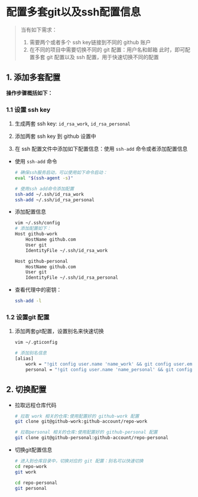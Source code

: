 # 配置多套git以及ssh配置信息

>当有如下需求：
>
>1. 需要两个或者多个 ssh key链接到不同的 github 账户
>2.  在不同的项目中需要切换不同的 git 配置：用户名和邮箱
>此时，即可配置多套 git 配置以及 ssh 配置，用于快速切换不同的配置
## 1. 添加多套配置

**操作步骤概括如下：**

### 1.1 设置 ssh key

1. 生成两套 ssh key: `id_rsa_work`, `id_rsa_personal`

2. 添加两套 ssh key 到 github 设置中

3. 在 ssh 配置文件中添加如下配置信息：使用 `ssh-add` 命令或者添加配置信息

  - 使用 `ssh-add` 命令

    ```bash
    # 确保ssh服务启动，可以使用如下命令启动：
    eval "$(ssh-agent -s)"
    
    # 使用ssh add命令添加配置
    ssh-add ~/.ssh/id_rsa_work
    ssh-add ~/.ssh/id_rsa_personal
    ```

  - 添加配置信息

    ```bash
    vim ~/.ssh/config
    # 添加配置如下：
    Host github-work
        HostName github.com
        User git
        IdentityFile ~/.ssh/id_rsa_work
    
    Host github-personal
        HostName github.com
        User git
        IdentityFile ~/.ssh/id_rsa_personal
    ```

  - 查看代理中的密钥：

    ```bash
    ssh-add -l
    ```

### 1.2 设置git 配置

1. 添加两套git配置，设置别名来快速切换

   ```bash
   vim ~/.gticonfig
   
   # 添加别名信息
   [alias]
       work = "!git config user.name 'name_work' && git config user.email 'email_work'"
       personal = "!git config user.name 'name_personal' && git config user.email 'email_personal'"
   ```

## 2. 切换配置

- 拉取远程仓库代码

  ```bash
  # 拉取 work 相关的仓库:使用配置好的 github-work 配置
  git clone git@github-work:github-account/repo-work
  
  # 拉取personal 相关的仓库:使用配置好的 github-personal 配置
  git clone git@github-personal:github-account/repo-personal
  ```

- 切换git配置信息

  ```bash
  # 进入到仓库目录中，切换对应的 git 配置：别名可以快速切换
  cd repo-work
  git work
  
  cd repo-personal
  git personal
  ```

  